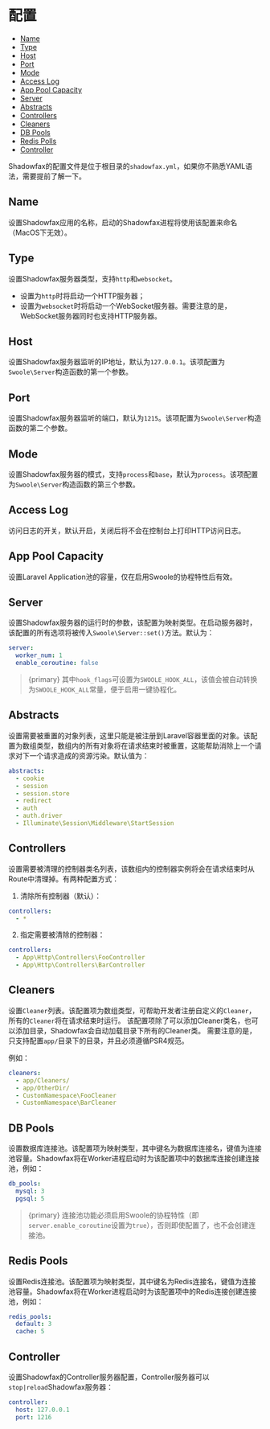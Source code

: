 # 配置

- [Name](#name)
- [Type](#type)
- [Host](#host)
- [Port](#port)
- [Mode](#mode)
- [Access Log](#access-log)
- [App Pool Capacity](#app-pool-capacity)
- [Server](#server)
- [Abstracts](#abstracts)
- [Controllers](#controllers)
- [Cleaners](#cleaners)
- [DB Pools](#db-pools)
- [Redis Polls](#redis-polls)
- [Controller](#controller)

Shadowfax的配置文件是位于根目录的`shadowfax.yml`，如果你不熟悉YAML语法，需要提前了解一下。

<a name="name"></a>
## Name

设置Shadowfax应用的名称，启动的Shadowfax进程将使用该配置来命名（MacOS下无效）。

<a name="type"></a>
## Type

设置Shadowfax服务器类型，支持`http`和`websocket`。

- 设置为`http`时将启动一个HTTP服务器；
- 设置为`websocket`时将启动一个WebSocket服务器。需要注意的是，WebSocket服务器同时也支持HTTP服务器。

<a name="host"></a>
## Host

设置Shadowfax服务器监听的IP地址，默认为`127.0.0.1`。该项配置为`Swoole\Server`构造函数的第一个参数。

<a name="port"></a>
## Port

设置Shadowfax服务器监听的端口，默认为`1215`。该项配置为`Swoole\Server`构造函数的第二个参数。

<a name="mode"></a>
## Mode

设置Shadowfax服务器的模式，支持`process`和`base`，默认为`process`。该项配置为`Swoole\Server`构造函数的第三个参数。

<a name="access-log"></a>
## Access Log

访问日志的开关，默认开启，关闭后将不会在控制台上打印HTTP访问日志。

<a name="app-pool-capacity"></a>
## App Pool Capacity

设置Laravel Application池的容量，仅在启用Swoole的协程特性后有效。

<a name="server"></a>
## Server

设置Shadowfax服务器的运行时的参数，该配置为映射类型。在启动服务器时，该配置的所有选项将被传入`Swoole\Server::set()`方法。默认为：

```yaml
server:
  worker_num: 1
  enable_coroutine: false
```

> {primary} 其中`hook_flags`可设置为`SWOOLE_HOOK_ALL`，该值会被自动转换为`SWOOLE_HOOK_ALL`常量，便于启用一键协程化。

<a name="abstracts"></a>
## Abstracts

设置需要被重置的对象列表，这里只能是被注册到Laravel容器里面的对象。该配置为数组类型，数组内的所有对象将在请求结束时被重置，这能帮助消除上一个请求对下一个请求造成的资源污染。默认值为：

```yaml
abstracts:
  - cookie
  - session
  - session.store
  - redirect
  - auth
  - auth.driver
  - Illuminate\Session\Middleware\StartSession
```

<a name="controllers"></a>
## Controllers

设置需要被清理的控制器类名列表，该数组内的控制器实例将会在请求结束时从Route中清理掉。有两种配置方式：

1. 清除所有控制器（默认）：

```yaml
controllers:
  - *
```

2. 指定需要被清除的控制器：

```yaml
controllers:
  - App\Http\Controllers\FooController
  - App\Http\Controllers\BarController
```

<a name="cleaners"></a>
## Cleaners

设置`Cleaner`列表。该配置项为数组类型，可帮助开发者注册自定义的`Cleaner`，所有的`Cleaner`将在请求结束时运行。
该配置项除了可以添加Cleaner类名，也可以添加目录，Shadowfax会自动加载目录下所有的Cleaner类。
需要注意的是，只支持配置`app/`目录下的目录，并且必须遵循PSR4规范。

例如：

```yaml
cleaners:
  - app/Cleaners/
  - app/OtherDir/
  - CustomNamespace\FooCleaner
  - CustomNamespace\BarCleaner
```

<a name="db-pools"></a>
## DB Pools

设置数据库连接池。该配置项为映射类型，其中键名为数据库连接名，键值为连接池容量。Shadowfax将在Worker进程启动时为该配置项中的数据库连接创建连接池，例如：

```yaml
db_pools:
  mysql: 3
  pgsql: 5
```

> {primary} 连接池功能必须启用Swoole的协程特性（即`server.enable_coroutine`设置为`true`），否则即使配置了，也不会创建连接池。

<a name="redis-pools"></a>
## Redis Pools

设置Redis连接池。该配置项为映射类型，其中键名为Redis连接名，键值为连接池容量。Shadowfax将在Worker进程启动时为该配置项中的Redis连接创建连接池，例如：

```yaml
redis_pools:
  default: 3
  cache: 5
```

<a name="controller"></a>
## Controller

设置Shadowfax的Controller服务器配置，Controller服务器可以`stop|reload`Shadowfax服务器：

```yaml
controller:
  host: 127.0.0.1
  port: 1216
```
